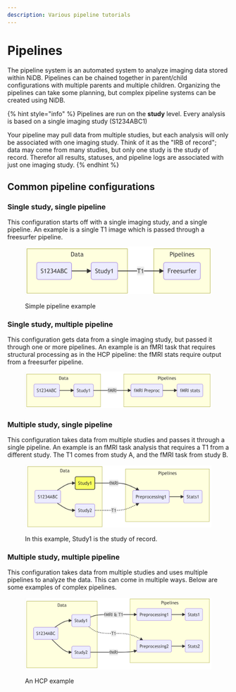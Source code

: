 ```yaml
---
description: Various pipeline tutorials
---
```


# Pipelines

The pipeline system is an automated system to analyze imaging data stored within NiDB. Pipelines can be chained together in parent/child configurations with multiple parents and multiple children. Organizing the pipelines can take some planning, but complex pipeline systems can be created using NiDB.

{% hint style="info" %}
Pipelines are run on the **study** level. Every analysis is based on a single imaging study (S1234ABC1)

Your pipeline may pull data from multiple studies, but each analysis will only be associated with one imaging study. Think of it as the "IRB of record"; data may come from many studies, but only one study is the study of record. Therefor all results, statuses, and pipeline logs are associated with just one imaging study.
{% endhint %}

## Common pipeline configurations

### Single study, single pipeline

This configuration starts off with a single imaging study, and a single pipeline. An example is a single T1 image which is passed through a freesurfer pipeline.

<figure><img src="../.gitbook/assets/image (12).png" alt=""><figcaption><p>Simple pipeline example</p></figcaption></figure>

### Single study, multiple pipeline

This configuration gets data from a single imaging study, but passed it through one or more pipelines. An example is an fMRI task that requires structural processing as in the HCP pipeline: the fMRI stats require output from a freesurfer pipeline.

<figure><img src="../.gitbook/assets/image (13).png" alt=""><figcaption></figcaption></figure>

### Multiple study, single pipeline

This configuration takes data from multiple studies and passes it through a single pipeline. An example is an fMRI task analysis that requires a T1 from a different study. The T1 comes from study A, and the fMRI task from study B.

<figure><img src="../.gitbook/assets/image (11).png" alt=""><figcaption><p>In this example, Study1 is the study of record.</p></figcaption></figure>

### Multiple study, multiple pipeline

This configuration takes data from multiple studies and uses multiple pipelines to analyze the data. This can come in multiple ways. Below are some examples of complex pipelines.

<figure><img src="../.gitbook/assets/image.png" alt=""><figcaption><p>An HCP example</p></figcaption></figure>
